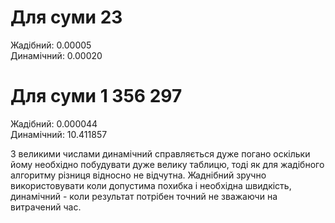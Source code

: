 # Для суми 23

Жадібний: 0.00005  
Динамічний: 0.00020


# Для суми  1 356 297

Жадібний: 0.000044  
Динамічний: 10.411857

З великими числами динамічний справляється дуже погано оскільки йому необхідно побудувати дуже велику таблицю, тоді як для жадібного алгоритму різниця відносно не відчутна.
Жаднібний зручно використовувати коли допустима похибка і необхідна швидкість, динамічний - коли результат потрібен точний не зважаючи на витрачений час.
